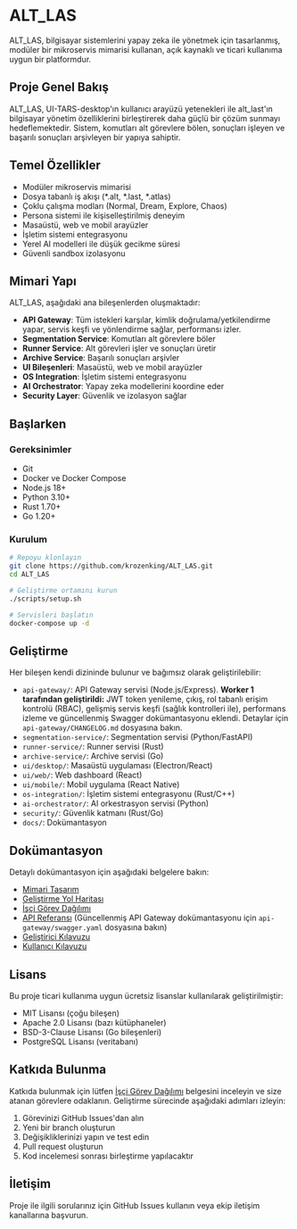 # ALT_LAS

ALT_LAS, bilgisayar sistemlerini yapay zeka ile yönetmek için tasarlanmış, modüler bir mikroservis mimarisi kullanan, açık kaynaklı ve ticari kullanıma uygun bir platformdur.

## Proje Genel Bakış

ALT_LAS, UI-TARS-desktop'ın kullanıcı arayüzü yetenekleri ile alt_last'ın bilgisayar yönetim özelliklerini birleştirerek daha güçlü bir çözüm sunmayı hedeflemektedir. Sistem, komutları alt görevlere bölen, sonuçları işleyen ve başarılı sonuçları arşivleyen bir yapıya sahiptir.

## Temel Özellikler

- Modüler mikroservis mimarisi
- Dosya tabanlı iş akışı (*.alt, *.last, *.atlas)
- Çoklu çalışma modları (Normal, Dream, Explore, Chaos)
- Persona sistemi ile kişiselleştirilmiş deneyim
- Masaüstü, web ve mobil arayüzler
- İşletim sistemi entegrasyonu
- Yerel AI modelleri ile düşük gecikme süresi
- Güvenli sandbox izolasyonu

## Mimari Yapı

ALT_LAS, aşağıdaki ana bileşenlerden oluşmaktadır:

- **API Gateway**: Tüm istekleri karşılar, kimlik doğrulama/yetkilendirme yapar, servis keşfi ve yönlendirme sağlar, performansı izler.
- **Segmentation Service**: Komutları alt görevlere böler
- **Runner Service**: Alt görevleri işler ve sonuçları üretir
- **Archive Service**: Başarılı sonuçları arşivler
- **UI Bileşenleri**: Masaüstü, web ve mobil arayüzler
- **OS Integration**: İşletim sistemi entegrasyonu
- **AI Orchestrator**: Yapay zeka modellerini koordine eder
- **Security Layer**: Güvenlik ve izolasyon sağlar

## Başlarken

### Gereksinimler

- Git
- Docker ve Docker Compose
- Node.js 18+
- Python 3.10+
- Rust 1.70+
- Go 1.20+

### Kurulum

```bash
# Repoyu klonlayın
git clone https://github.com/krozenking/ALT_LAS.git
cd ALT_LAS

# Geliştirme ortamını kurun
./scripts/setup.sh

# Servisleri başlatın
docker-compose up -d
```

## Geliştirme

Her bileşen kendi dizininde bulunur ve bağımsız olarak geliştirilebilir:

- `api-gateway/`: API Gateway servisi (Node.js/Express). **Worker 1 tarafından geliştirildi:** JWT token yenileme, çıkış, rol tabanlı erişim kontrolü (RBAC), gelişmiş servis keşfi (sağlık kontrolleri ile), performans izleme ve güncellenmiş Swagger dokümantasyonu eklendi. Detaylar için `api-gateway/CHANGELOG.md` dosyasına bakın.
- `segmentation-service/`: Segmentation servisi (Python/FastAPI)
- `runner-service/`: Runner servisi (Rust)
- `archive-service/`: Archive servisi (Go)
- `ui/desktop/`: Masaüstü uygulaması (Electron/React)
- `ui/web/`: Web dashboard (React)
- `ui/mobile/`: Mobil uygulama (React Native)
- `os-integration/`: İşletim sistemi entegrasyonu (Rust/C++)
- `ai-orchestrator/`: AI orkestrasyon servisi (Python)
- `security/`: Güvenlik katmanı (Rust/Go)
- `docs/`: Dokümantasyon

## Dokümantasyon

Detaylı dokümantasyon için aşağıdaki belgelere bakın:

- [Mimari Tasarım](architecture.md)
- [Geliştirme Yol Haritası](roadmap.md)
- [İşçi Görev Dağılımı](worker_tasks.md)
- [API Referansı](docs/api-reference.md) (Güncellenmiş API Gateway dokümantasyonu için `api-gateway/swagger.yaml` dosyasına bakın)
- [Geliştirici Kılavuzu](docs/developer-guide.md)
- [Kullanıcı Kılavuzu](docs/user-guide.md)

## Lisans

Bu proje ticari kullanıma uygun ücretsiz lisanslar kullanılarak geliştirilmiştir:

- MIT Lisansı (çoğu bileşen)
- Apache 2.0 Lisansı (bazı kütüphaneler)
- BSD-3-Clause Lisansı (Go bileşenleri)
- PostgreSQL Lisansı (veritabanı)

## Katkıda Bulunma

Katkıda bulunmak için lütfen [İşçi Görev Dağılımı](worker_tasks.md) belgesini inceleyin ve size atanan görevlere odaklanın. Geliştirme sürecinde aşağıdaki adımları izleyin:

1. Görevinizi GitHub Issues'dan alın
2. Yeni bir branch oluşturun
3. Değişikliklerinizi yapın ve test edin
4. Pull request oluşturun
5. Kod incelemesi sonrası birleştirme yapılacaktır

## İletişim

Proje ile ilgili sorularınız için GitHub Issues kullanın veya ekip iletişim kanallarına başvurun.

